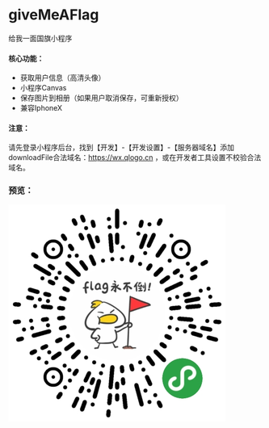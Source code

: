 # giveMeAFlag
给我一面国旗小程序

#### 核心功能：

* 获取用户信息（高清头像）
* 小程序Canvas
* 保存图片到相册（如果用户取消保存，可重新授权）
* 兼容IphoneX

#### 注意：

请先登录小程序后台，找到【开发】-【开发设置】-【服务器域名】添加downloadFile合法域名：https://wx.qlogo.cn ，或在开发者工具设置不校验合法域名。

### 预览：

<img src="https://raw.githubusercontent.com/jayjun0805/giveMeAFlag/master/assets/images/flag.png">
